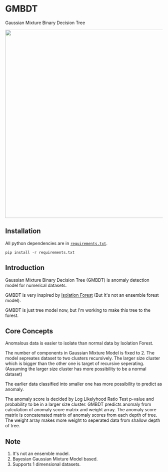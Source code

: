 # GMBDT
Gaussian Mixture Binary Decision Tree
<div align="center">
<p>
   <img width="600" src="https://user-images.githubusercontent.com/99949549/155826201-2f3814ce-d6ca-487a-a320-1d1ba4fadb3b.PNG"></a>
</p>

<div align="left">
  
## Installation
All python dependencies are in [`requirements.txt`](requirements.txt).
```
pip install -r requirements.txt
```  
## Introduction

Gaussian Mixture Binary Decision Tree (GMBDT) is anomaly detection model for numerical datasets.

GMBDT is very inspired by [Isolation Forest](https://ieeexplore.ieee.org/document/4781136) (But It's not an ensemble forest model). 

GMBDT is just tree model now, but I'm working to make this tree to the forest.

## Core Concepts

Anomalous data is easier to isolate than normal data by Isolation Forest.

The number of components in Gaussian Mixture Model is fixed to 2.
The model sepreates dataset to two clusters recursively. The larger size cluster which is bigger than the other one is target of recursive seperating.
(Assuming the larger size cluster has more possibility to be a normal dataset)
  
The earlier data classified into smaller one has more possibility to predict as anomaly.
  
The anomaly score is decided by Log Likelyhood Ratio Test p-value and probability to be in a larger size cluster.
GMBDT predicts anomaly from calculation of anomaly score matrix and weight array.
The anomaly score matrix is concatenated matrix of anomaly scores from each depth of tree.
The weight array makes more weight to seperated data from shallow depth of tree.
  
## Note

1. It's not an ensemble model.
2. Bayesian Gaussian Mixture Model based.
3. Supports 1 dimensional datasets.
